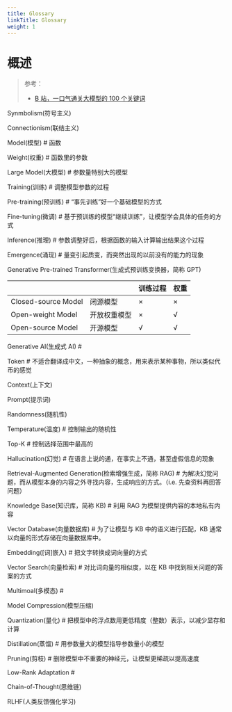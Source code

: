 ```yaml
---
title: Glossary
linkTitle: Glossary
weight: 1
---
```


# 概述

> 参考：
>
> - [B 站，一口气通关大模型的 100 个关键词](https://www.bilibili.com/video/BV1xH5Dz3Eox)

Synmbolism(符号主义)

Connectionism(联结主义)

Model(模型) # 函数

Weight(权重) # 函数里的参数

Large Model(大模型) # 参数量特别大的模型

Training(训练) # 调整模型参数的过程

Pre-training(预训练) # “事先训练”好一个基础模型的方式

Fine-tuning(微调) # 基于预训练的模型“继续训练”，让模型学会具体的任务的方式

Inference(推理) # 参数调整好后，根据函数的输入计算输出结果这个过程

Emergence(涌现) # 量变引起质变，而突然出现的以前没有的能力的现象

Generative Pre-trained Transformer(生成式预训练变换器，简称 GPT)

|                     |        | 训练过程 | 权重  |
| ------------------- | ------ | ---- | --- |
| Closed-source Model | 闭源模型   | ×    | ×   |
| Open-weight Model   | 开放权重模型 | ×    | √   |
| Open-source Model   | 开源模型   | √    | √   |

Generative AI(生成式 AI) # 

Token # 不适合翻译成中文，一种抽象的概念，用来表示某种事物，所以类似代币的感觉

Context(上下文)

Prompt(提示词)

Randomness(随机性)
  
Temperature(温度) # 控制输出的随机性

Top-K # 控制选择范围中最高的

Hallucination(幻觉) # 在语言上说的通，在事实上不通，甚至虚假信息的现象

Retrieval-Augmented Generation(检索增强生成，简称 RAG) # 为解决幻觉问题，而从模型本身的内容之外寻找内容，生成响应的方式。（i.e. 先查资料再回答问题）

Knowledge Base(知识库，简称 KB) # 利用 RAG 为模型提供内容的本地私有内容

Vector Database(向量数据库) # 为了让模型与 KB 中的语义进行匹配，KB 通常以向量的形式存储在向量数据库中。

Embedding(\[词]嵌入) # 把文字转换成词向量的方式

Vector Search(向量检索) # 对比词向量的相似度，以在 KB 中找到相关问题的答案的方式

Multimoal(多模态) # 

Model Compression(模型压缩)

Quantization(量化) # 把模型中的浮点数用更低精度（整数）表示，以减少显存和计算

Distillation(蒸馏) # 用参数量大的模型指导参数量小的模型

Pruning(剪枝) # 删除模型中不重要的神经元，让模型更稀疏以提高速度

Low-Rank Adaptation # 

Chain-of-Thought(思维链)

RLHF(人类反馈强化学习)


